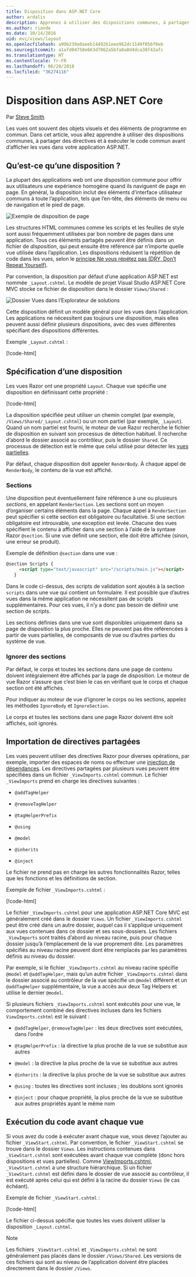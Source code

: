 ```yaml
---
title: Disposition dans ASP.NET Core
author: ardalis
description: Apprenez à utiliser des dispositions communes, à partager des directives et à exécuter le code commun avant d’afficher les vues dans une application ASP.NET Core.
ms.author: riande
ms.date: 10/14/2016
uid: mvc/views/layout
ms.openlocfilehash: a99b239a0aeeb14492b1eee962dc1149f056f0eb
ms.sourcegitcommit: a1afd04758e663d7062a5bfa8a0d4dca38f42afc
ms.translationtype: HT
ms.contentlocale: fr-FR
ms.lasthandoff: 06/20/2018
ms.locfileid: "36274116"
---
```

# <a name="layout-in-aspnet-core"></a>Disposition dans ASP.NET Core

Par [Steve Smith](https://ardalis.com/)

Les vues ont souvent des objets visuels et des éléments de programme en commun. Dans cet article, vous allez apprendre à utiliser des dispositions communes, à partager des directives et à exécuter le code commun avant d’afficher les vues dans votre application ASP.NET.

## <a name="what-is-a-layout"></a>Qu’est-ce qu’une disposition ?

La plupart des applications web ont une disposition commune pour offrir aux utilisateurs une expérience homogène quand ils naviguent de page en page. En général, la disposition inclut des éléments d’interface utilisateur communs à toute l’application, tels que l’en-tête, des éléments de menu ou de navigation et le pied de page.

![Exemple de disposition de page](layout/_static/page-layout.png)

Les structures HTML communes comme les scripts et les feuilles de style sont aussi fréquemment utilisées par bon nombre de pages dans une application. Tous ces éléments partagés peuvent être définis dans un fichier de *disposition*, qui peut ensuite être référencé par n’importe quelle vue utilisée dans l’application. Les dispositions réduisent la répétition de code dans les vues, selon le [principe Ne vous répétez pas (DRY, Don’t Repeat Yourself)](http://deviq.com/don-t-repeat-yourself/).

Par convention, la disposition par défaut d’une application ASP.NET est nommée `_Layout.cshtml`. Le modèle de projet Visual Studio ASP.NET Core MVC stocke ce fichier de disposition dans le dossier `Views/Shared` :

![Dossier Vues dans l’Explorateur de solutions](layout/_static/web-project-views.png)

Cette disposition définit un modèle général pour les vues dans l’application. Les applications ne nécessitent pas toujours une disposition, mais elles peuvent aussi définir plusieurs dispositions, avec des vues différentes spécifiant des dispositions différentes.

Exemple `_Layout.cshtml` :

[!code-html[](../../common/samples/WebApplication1/Views/Shared/_Layout.cshtml?highlight=42,66)]

## <a name="specifying-a-layout"></a>Spécification d’une disposition

Les vues Razor ont une propriété `Layout`. Chaque vue spécifie une disposition en définissant cette propriété :

[!code-html[](../../common/samples/WebApplication1/Views/_ViewStart.cshtml?highlight=2)]

La disposition spécifiée peut utiliser un chemin complet (par exemple, `/Views/Shared/_Layout.cshtml`) ou un nom partiel (par exemple, `_Layout`). Quand un nom partiel est fourni, le moteur de vue Razor recherche le fichier de disposition en suivant son processus de détection habituel. Il recherche d’abord le dossier associé au contrôleur, puis le dossier `Shared`. Ce processus de détection est le même que celui utilisé pour détecter les [vues partielles](partial.md).

Par défaut, chaque disposition doit appeler `RenderBody`. À chaque appel de `RenderBody`, le contenu de la vue est affiché.

<a name="layout-sections-label"></a>

### <a name="sections"></a>Sections

Une disposition peut éventuellement faire référence à une ou plusieurs *sections*, en appelant `RenderSection`. Les sections sont un moyen d’organiser certains éléments dans la page. Chaque appel à `RenderSection` peut spécifier si cette section est obligatoire ou facultative. Si une section obligatoire est introuvable, une exception est levée. Chacune des vues spécifient le contenu à afficher dans une section à l’aide de la syntaxe Razor `@section`. Si une vue définit une section, elle doit être affichée (sinon, une erreur se produit).

Exemple de définition `@section` dans une vue :

```html
@section Scripts {
     <script type="text/javascript" src="/scripts/main.js"></script>
   }
   ```

Dans le code ci-dessus, des scripts de validation sont ajoutés à la section `scripts` dans une vue qui contient un formulaire. Il est possible que d’autres vues dans la même application ne nécessitent pas de scripts supplémentaires. Pour ces vues, il n’y a donc pas besoin de définir une section de scripts.

Les sections définies dans une vue sont disponibles uniquement dans sa page de disposition la plus proche. Elles ne peuvent pas être référencées à partir de vues partielles, de composants de vue ou d’autres parties du système de vue.

### <a name="ignoring-sections"></a>Ignorer des sections

Par défaut, le corps et toutes les sections dans une page de contenu doivent intégralement être affichés par la page de disposition. Le moteur de vue Razor s’assure que c’est bien le cas en vérifiant que le corps et chaque section ont été affichés.

Pour indiquer au moteur de vue d’ignorer le corps ou les sections, appelez les méthodes `IgnoreBody` et `IgnoreSection`.

Le corps et toutes les sections dans une page Razor doivent être soit affichés, soit ignorés.

<a name="viewimports"></a>

## <a name="importing-shared-directives"></a>Importation de directives partagées

Les vues peuvent utiliser des directives Razor pour diverses opérations, par exemple, importer des espaces de noms ou effectuer une [injection de dépendances](dependency-injection.md). Les directives partagées par plusieurs vues peuvent être spécifiées dans un fichier `_ViewImports.cshtml` commun. Le fichier `_ViewImports` prend en charge les directives suivantes :

* `@addTagHelper`

* `@removeTagHelper`

* `@tagHelperPrefix`

* `@using`

* `@model`

* `@inherits`

* `@inject`

Le fichier ne prend pas en charge les autres fonctionnalités Razor, telles que les fonctions et les définitions de section.

Exemple de fichier `_ViewImports.cshtml` :

[!code-html[](../../common/samples/WebApplication1/Views/_ViewImports.cshtml)]

Le fichier `_ViewImports.cshtml` pour une application ASP.NET Core MVC est généralement créé dans le dossier `Views`. Un fichier `_ViewImports.cshtml` peut être créé dans un autre dossier, auquel cas il s’applique uniquement aux vues contenues dans ce dossier et ses sous-dossiers. Les fichiers `_ViewImports` sont traités d’abord au niveau racine, puis pour chaque dossier jusqu’à l’emplacement de la vue proprement dite. Les paramètres spécifiés au niveau racine peuvent dont être remplacés par les paramètres définis au niveau du dossier.

Par exemple, si le fichier `_ViewImports.cshtml` au niveau racine spécifie `@model` et `@addTagHelper`, mais qu’un autre fichier `_ViewImports.cshtml` dans le dossier associé au contrôleur de la vue spécifie un `@model` différent et un `@addTagHelper` supplémentaire, la vue a accès aux deux Tag Helpers et utilise le dernier `@model`.

Si plusieurs fichiers `_ViewImports.cshtml` sont exécutés pour une vue, le comportement combiné des directives incluses dans les fichiers `ViewImports.cshtml` est le suivant :

* `@addTagHelper`, `@removeTagHelper` : les deux directives sont exécutées, dans l’ordre

* `@tagHelperPrefix` : la directive la plus proche de la vue se substitue aux autres

* `@model` : la directive la plus proche de la vue se substitue aux autres

* `@inherits` : la directive la plus proche de la vue se substitue aux autres

* `@using` : toutes les directives sont incluses ; les doublons sont ignorés

* `@inject` : pour chaque propriété, la plus proche de la vue se substitue aux autres propriétés ayant le même nom

<a name="viewstart"></a>

## <a name="running-code-before-each-view"></a>Exécution du code avant chaque vue

Si vous avez du code à exécuter avant chaque vue, vous devez l’ajouter au fichier `_ViewStart.cshtml`. Par convention, le fichier `_ViewStart.cshtml` se trouve dans le dossier `Views`. Les instructions contenues dans `_ViewStart.cshtml` sont exécutées avant chaque vue complète (donc hors dispositions et vues partielles). Comme [ViewImports.cshtml](xref:mvc/views/layout#viewimports), `_ViewStart.cshtml` a une structure hiérarchique. Si un fichier `_ViewStart.cshtml` est défini dans le dossier de vue associé au contrôleur, il est exécuté après celui qui est défini à la racine du dossier `Views` (le cas échéant).

Exemple de fichier `_ViewStart.cshtml` :

[!code-html[](../../common/samples/WebApplication1/Views/_ViewStart.cshtml)]

Le fichier ci-dessus spécifie que toutes les vues doivent utiliser la disposition `_Layout.cshtml`.

> [!NOTE]
> Les fichiers `_ViewStart.cshtml` et `_ViewImports.cshtml` ne sont généralement pas placés dans le dossier `/Views/Shared`. Les versions de ces fichiers qui sont au niveau de l’application doivent être placées directement dans le dossier `/Views`.
